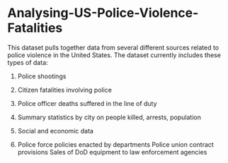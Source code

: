 # Analysing-US-Police-Violence-Fatalities

This dataset pulls together data from several different sources related to police violence in the United States. 
The dataset currently includes these types of data:  

1) Police shootings

2) Citizen fatalities involving police 

3) Police officer deaths suffered in the line of duty 

4) Summary statistics by city on people killed, arrests, population 

5) Social and economic data 

6) Police force policies enacted by departments Police union contract provisions Sales of DoD equipment to law enforcement agencies
